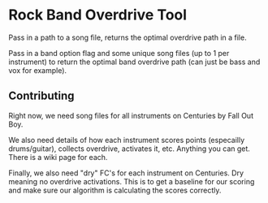 # Rock Band Overdrive Tool
Pass in a path to a song file, returns the optimal overdrive path in a file.

Pass in a band option flag and some unique song files (up to 1 per instrument) to return the optimal band overdrive path (can just be bass and vox for example).

## Contributing
Right now, we need song files for all instruments on Centuries by Fall Out Boy.

We also need details of how each instrument scores points (especailly drums/guitar), collects overdrive, activates it, etc. Anything you can get. There is a wiki page for each.

Finally, we also need "dry" FC's for each instrument on Centuries. Dry meaning no overdrive activations. This is to get a baseline for our scoring and make sure our algorithm is calculating the scores correctly.
